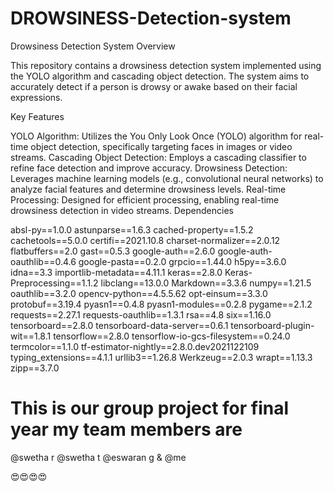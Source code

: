 # DROWSINESS-Detection-system

Drowsiness Detection System
Overview

This repository contains a drowsiness detection system implemented using the YOLO algorithm and cascading object detection. The system aims to accurately detect if a person is drowsy or awake based on their facial expressions.

Key Features

YOLO Algorithm: Utilizes the You Only Look Once (YOLO) algorithm for real-time object detection, specifically targeting faces in images or video streams.
Cascading Object Detection: Employs a cascading classifier to refine face detection and improve accuracy.
Drowsiness Detection: Leverages machine learning models (e.g., convolutional neural networks) to analyze facial features and determine drowsiness levels.
Real-time Processing: Designed for efficient processing, enabling real-time drowsiness detection in video streams.
Dependencies

absl-py==1.0.0
astunparse==1.6.3
cached-property==1.5.2
cachetools==5.0.0
certifi==2021.10.8
charset-normalizer==2.0.12
flatbuffers==2.0
gast==0.5.3
google-auth==2.6.0
google-auth-oauthlib==0.4.6
google-pasta==0.2.0
grpcio==1.44.0
h5py==3.6.0
idna==3.3
importlib-metadata==4.11.1
keras==2.8.0
Keras-Preprocessing==1.1.2
libclang==13.0.0
Markdown==3.3.6
numpy==1.21.5
oauthlib==3.2.0
opencv-python==4.5.5.62
opt-einsum==3.3.0
protobuf==3.19.4
pyasn1==0.4.8
pyasn1-modules==0.2.8
pygame==2.1.2
requests==2.27.1
requests-oauthlib==1.3.1
rsa==4.8
six==1.16.0
tensorboard==2.8.0
tensorboard-data-server==0.6.1
tensorboard-plugin-wit==1.8.1
tensorflow==2.8.0
tensorflow-io-gcs-filesystem==0.24.0
termcolor==1.1.0
tf-estimator-nightly==2.8.0.dev2021122109
typing_extensions==4.1.1
urllib3==1.26.8
Werkzeug==2.0.3
wrapt==1.13.3
zipp==3.7.0


# This is our group project for final year my team members are
@swetha r
@swetha t
@eswaran g
& @me


😍😍😍😍
